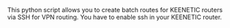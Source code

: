 This python script allows you to create batch routes for KEENETIC routers via SSH for VPN routing.
You have to enable ssh in your KEENETIC router.
